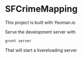 # SFCrimeMapping

This project is built with Yeoman.io

Serve the development server with
```sh
grunt server
```

That will start a livereloading server
